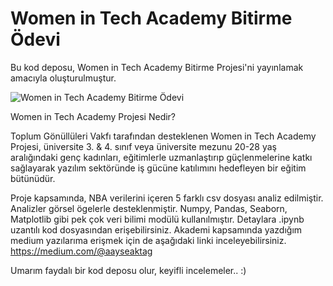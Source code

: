 # Women in Tech Academy Bitirme Ödevi

Bu kod deposu, Women in Tech Academy Bitirme Projesi'ni yayınlamak amacıyla oluşturulmuştur.

![Women in Tech Academy Bitirme Ödevi](https://user-images.githubusercontent.com/85439997/182043599-04d0002b-e9cb-4483-a4b4-473c4bb061fa.gif)

Women in Tech Academy Projesi Nedir?

Toplum Gönüllüleri Vakfı tarafından desteklenen Women in Tech Academy Projesi, üniversite 3. & 4. sınıf veya üniversite mezunu 20-28 yaş aralığındaki genç kadınları, eğitimlerle uzmanlaştırıp güçlenmelerine katkı sağlayarak yazılım sektöründe iş gücüne katılımını hedefleyen bir eğitim bütünüdür.

Proje kapsamında, NBA verilerini içeren 5 farklı csv dosyası analiz edilmiştir. Analizler görsel ögelerle desteklenmiştir.
Numpy, Pandas, Seaborn, Matplotlib gibi pek çok veri bilimi modülü kullanılmıştır. Detaylara .ipynb uzantılı kod dosyasından erişebilirsiniz.
Akademi kapsamında yazdığım medium yazılarıma erişmek için de aşağıdaki linki inceleyebilirsiniz.
https://medium.com/@aayseaktag


Umarım faydalı bir kod deposu olur, keyifli incelemeler.. :)
